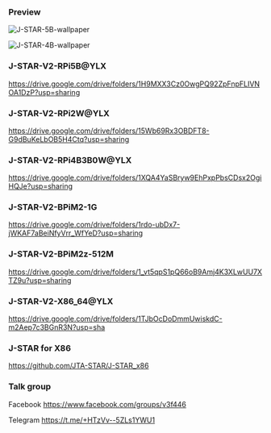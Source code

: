 ### Preview

![J-STAR-5B-wallpaper](https://github.com/JTA-STAR/J-STAR/assets/22002824/6c2848e3-2358-4f58-8617-b389dabaae58)

![J-STAR-4B-wallpaper](https://github.com/JTA-STAR/J-STAR/assets/22002824/40460f2e-4fb0-434e-bbbf-dcecc4fee71b)

### J-STAR-V2-RPi5B@YLX 
https://drive.google.com/drive/folders/1H9MXX3Cz0OwgPQ92ZpFnpFLIVNOA1DzP?usp=sharing

### J-STAR-V2-RPi2W@YLX 
https://drive.google.com/drive/folders/15Wb69Rx3OBDFT8-G9dBuKeLbOB5H4Ctq?usp=sharing

### J-STAR-V2-RPi4B3B0W@YLX 
https://drive.google.com/drive/folders/1XQA4YaSBryw9EhPxpPbsCDsx2OgiHQJe?usp=sharing

### J-STAR-V2-BPiM2-1G 
https://drive.google.com/drive/folders/1rdo-ubDx7-jWKAF7aBeiNfyVrr_WfYeD?usp=sharing

### J-STAR-V2-BPiM2z-512M 
https://drive.google.com/drive/folders/1_vt5qpS1pQ66oB9Amj4K3XLwUU7XTZ9u?usp=sharing

### J-STAR-V2-X86_64@YLX
https://drive.google.com/drive/folders/1TJbOcDoDmmUwiskdC-m2Aep7c3BGnR3N?usp=sha

### J-STAR for X86
https://github.com/JTA-STAR/J-STAR_x86


### Talk group
Facebook https://www.facebook.com/groups/v3f446

Telegram https://t.me/+HTzVv--5ZLs1YWU1 



